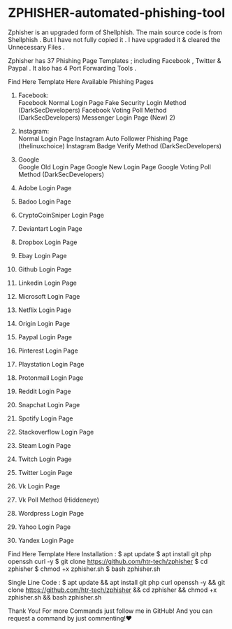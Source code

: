 # ZPHISHER-automated-phishing-tool

Zphisher is an upgraded form of Shellphish. 
The main source code is from Shellphish . 
But I have not fully copied it . 
I have upgraded it &amp; cleared the Unnecessary Files . 

Zphisher has 37 Phishing Page Templates ; 
including Facebook , Twitter &amp; Paypal . It also has 4 Port Forwarding Tools .

Find Here Template Here Available Phishing Pages 
1) Facebook:  
Facebook Normal Login Page 
Fake Security Login Method (DarkSecDevelopers) 
Facebook Voting Poll Method (DarkSecDevelopers) 
Messenger Login Page (New) 2) 

2) Instagram:  
Normal Login Page Instagram 
Auto Follower Phishing Page (thelinuxchoice) 
Instagram Badge Verify Method (DarkSecDevelopers) 

3) Google  
Google Old Login Page 
Google New Login Page 
Google Voting Poll Method (DarkSecDevelopers) 

4) Adobe Login Page  

5) Badoo Login Page  

6) CryptoCoinSniper Login Page  

7) Deviantart Login Page  

8) Dropbox Login Page  

9) Ebay Login Page  

10) Github Login Page  

11) Linkedin Login Page  

12) Microsoft Login Page  

13) Netflix Login Page  

14) Origin Login Page  

15) Paypal Login Page  

16) Pinterest Login Page  

17) Playstation Login Page  

18) Protonmail Login Page  

19) Reddit Login Page  

20) Snapchat Login Page  

21) Spotify Login Page  

22) Stackoverflow Login Page  

23) Steam Login Page  

24) Twitch Login Page  

25) Twitter Login Page  

26) Vk Login Page  

27) Vk Poll Method (Hiddeneye)  

28) Wordpress Login Page  

29) Yahoo Login Page  

30) Yandex Login Page  

Find Here Template Here Installation : 
 $ apt update 
 $ apt install git php openssh curl -y 
 $ git clone https://github.com/htr-tech/zphisher 
 $ cd zphisher 
 $ chmod +x zphisher.sh 
 $ bash zphisher.sh 

Single Line Code : 
 $ apt update &amp;&amp; apt install git php curl openssh -y &amp;&amp; git clone https://github.com/htr-tech/zphisher &amp;&amp; cd zphisher &amp;&amp; chmod +x zphisher.sh &amp;&amp; bash zphisher.sh

Thank You! For more Commands just follow me in GitHub! And you can request a command by just commenting!❤️
